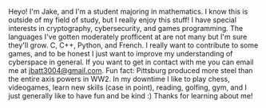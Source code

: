 Heyo! I'm Jake, and I'm a student majoring in mathematics. I know this is outside of my field of study, but I really enjoy this stuff!
I have special interests in cryptography, cybersecurity, and games programming.
The languages I've gotten moderately profficent at are not many but I'm sure they'll grow. C, C++, Python, and French.
I really want to contribute to some games, and to be honest I just want to improve my understanding of cyberspace in general.
If you want to get in contact with me you can email me at jbatt3004@gmail.com.
Fun fact: Pittsburg produced more steel than the entire axis powers in WW2.
In my downtime I like to play chess, videogames, learn new skills (case in point), reading, golfing, gym, and I just generally like to have fun and be kind :)
Thanks for learning about me!
